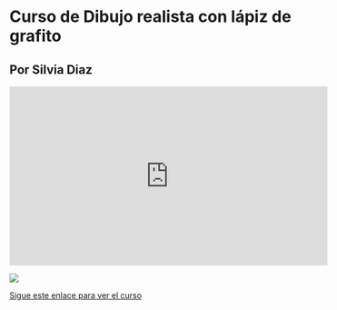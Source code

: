 # Curso de Dibujo realista con lápiz de grafito

## Por Silvia Diaz

<iframe width="560" height="315" src="https://www.youtube.com/embed/z1XkpwmSv4Y?si=X3qilT3I12-FUJ6N" title="YouTube video player" frameborder="0" allow="accelerometer; autoplay; clipboard-write; encrypted-media; gyroscope; picture-in-picture; web-share" referrerpolicy="strict-origin-when-cross-origin" allowfullscreen></iframe>

<a href="https://hotm.art/WRXipRA" target="_blank"><img src="/assets/dibujo-realista/3.jpg"></a>

[Sigue este enlace para ver el curso](https://hotm.art/WRXipRA)